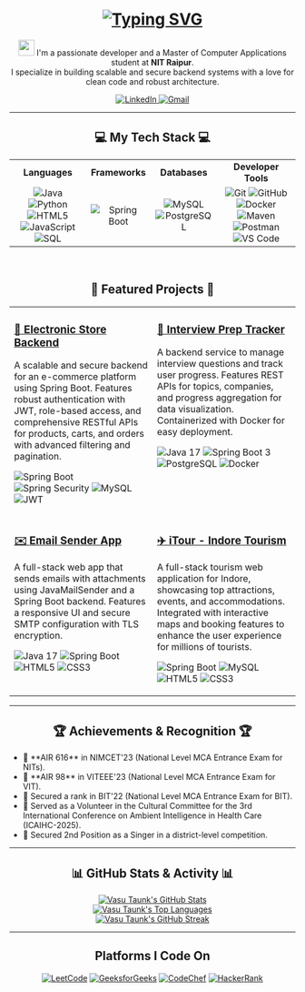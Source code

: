 <h1 align="center">
  <a href="https://git.io/typing-svg">
    <img src="https://readme-typing-svg.herokuapp.com?font=Fira+Code&size=32&pause=1000&color=33FF33&center=true&vCenter=true&width=435&lines= Hi+there%2C+I'm+Vasu+Taunk!++;Full-Stack+Developer;Backend+Enthusiast;Java+%26+Spring+Boot+Dev;Problem+Solver" alt="Typing SVG">
  </a>
</h1>

<p align="center">
  <img src="https://media.giphy.com/media/hvRJCLFzcasrR4ia7z/giphy.gif" width="28px">
  I'm a passionate developer and a Master of Computer Applications student at <strong>NIT Raipur</strong>.
  <br>
  I specialize in building scalable and secure backend systems with a love for clean code and robust architecture.
</p>

<p align="center">
  <a href="https://linkedin.com/in/vasu-taunk" target="_blank">
    <img src="https://img.shields.io/badge/LinkedIn-0077B5?style=for-the-badge&logo=linkedin&logoColor=white" alt="LinkedIn">
  </a>
  <a href="mailto:vasutaunk1932@gmail.com">
    <img src="https://img.shields.io/badge/Gmail-D14836?style=for-the-badge&logo=gmail&logoColor=white" alt="Gmail">
  </a>
</p>

<hr>

<h2 align="center">💻 My Tech Stack 💻</h2>

<table width="100%">
  <tr>
    <td align="center"><strong>Languages</strong></td>
    <td align="center"><strong>Frameworks</strong></td>
    <td align="center"><strong>Databases</strong></td>
    <td align="center"><strong>Developer Tools</strong></td>
  </tr>
  <tr>
    <td align="center">
      <img src="https://img.shields.io/badge/java-%23ED8B00.svg?style=for-the-badge&logo=openjdk&logoColor=white" alt="Java">
      <img src="https://img.shields.io/badge/python-3670A0?style=for-the-badge&logo=python&logoColor=ffdd54" alt="Python">
      <img src="https://img.shields.io/badge/html5-%23E34F26.svg?style=for-the-badge&logo=html5&logoColor=white" alt="HTML5">
      <img src="https://img.shields.io/badge/javascript-%23323330.svg?style=for-the-badge&logo=javascript&logoColor=%23F7DF1E" alt="JavaScript">
      <img src="https://img.shields.io/badge/sql-%23005C84.svg?style=for-the-badge&logo=sql&logoColor=white" alt="SQL">
    </td>
    <td align="center">
      <img src="https://img.shields.io/badge/spring_boot-%236DB33F.svg?style=for-the-badge&logo=spring-boot&logoColor=white" alt="Spring Boot">
    </td>
    <td align="center">
      <img src="https://img.shields.io/badge/mysql-%234479A1.svg?style=for-the-badge&logo=mysql&logoColor=white" alt="MySQL">
      <img src="https://img.shields.io/badge/postgresql-%234169E1.svg?style=for-the-badge&logo=postgresql&logoColor=white" alt="PostgreSQL">
    </td>
    <td align="center">
      <img src="https://img.shields.io/badge/git-%23F05033.svg?style=for-the-badge&logo=git&logoColor=white" alt="Git">
      <img src="https://img.shields.io/badge/github-%23181717.svg?style=for-the-badge&logo=github&logoColor=white" alt="GitHub">
      <img src="https://img.shields.io/badge/docker-%232496ED.svg?style=for-the-badge&logo=docker&logoColor=white" alt="Docker">
      <img src="https://img.shields.io/badge/maven-%23C71A36.svg?style=for-the-badge&logo=apache-maven&logoColor=white" alt="Maven">
      <img src="https://img.shields.io/badge/postman-FF6C37?style=for-the-badge&logo=postman&logoColor=white" alt="Postman">
      <img src="https://img.shields.io/badge/visual_studio_code-007ACC?style=for-the-badge&logo=visual-studio-code&logoColor=white" alt="VS Code">
    </td>
  </tr>
</table>

<br>

<h2 align="center">🌟 Featured Projects 🌟</h2>
<table width="100%" cellspacing="10" cellpadding="10">
  <tr>
    <td width="50%" valign="top">
      <h3><a href="https://github.com/vtaunk1932/Electronic-Store">🛒 Electronic Store Backend</a></h3>
      <p>A scalable and secure backend for an e-commerce platform using Spring Boot. Features robust authentication with JWT, role-based access, and comprehensive RESTful APIs for products, carts, and orders with advanced filtering and pagination.</p>
      <p>
        <img src="https://img.shields.io/badge/spring_boot-%236DB33F.svg?style=for-the-badge&logo=spring-boot&logoColor=white" alt="Spring Boot">
        <img src="https://img.shields.io/badge/spring_security-6DB33F?style=for-the-badge&logo=spring-security&logoColor=white" alt="Spring Security">
        <img src="https://img.shields.io/badge/mysql-%234479A1.svg?style=for-the-badge&logo=mysql&logoColor=white" alt="MySQL">
        <img src="https://img.shields.io/badge/jwt-000000?style=for-the-badge&logo=jsonwebtokens&logoColor=white" alt="JWT">
      </p>
    </td>
    <td width="50%" valign="top">
      <h3><a href="https://github.com/vtaunk1932/Interview-Prep-Tracker">🎯 Interview Prep Tracker</a></h3>
      <p>A backend service to manage interview questions and track user progress. Features REST APIs for topics, companies, and progress aggregation for data visualization. Containerized with Docker for easy deployment.</p>
      <p>
        <img src="https://img.shields.io/badge/java-17-%23ED8B00.svg?style=for-the-badge&logo=openjdk&logoColor=white" alt="Java 17">
        <img src="https://img.shields.io/badge/spring_boot-3-%236DB33F.svg?style=for-the-badge&logo=spring-boot&logoColor=white" alt="Spring Boot 3">
        <img src="https://img.shields.io/badge/postgresql-%234169E1.svg?style=for-the-badge&logo=postgresql&logoColor=white" alt="PostgreSQL">
        <img src="https://img.shields.io/badge/docker-%232496ED.svg?style=for-the-badge&logo=docker&logoColor=white" alt="Docker">
      </p>
    </td>
  </tr>
  <tr>
    <td width="50%" valign="top">
      <h3><a href="https://github.com/vtaunk1932/Email-Sender-App">✉️ Email Sender App</a></h3>
      <p>A full-stack web app that sends emails with attachments using JavaMailSender and a Spring Boot backend. Features a responsive UI and secure SMTP configuration with TLS encryption.</p>
      <p>
        <img src="https://img.shields.io/badge/java-17-%23ED8B00.svg?style=for-the-badge&logo=openjdk&logoColor=white" alt="Java 17">
        <img src="https://img.shields.io/badge/spring_boot-%236DB33F.svg?style=for-the-badge&logo=spring-boot&logoColor=white" alt="Spring Boot">
        <img src="https://img.shields.io/badge/html5-%23E34F26.svg?style=for-the-badge&logo=html5&logoColor=white" alt="HTML5">
        <img src="https://img.shields.io/badge/css3-%231572B6.svg?style=for-the-badge&logo=css3&logoColor=white" alt="CSS3">
      </p>
    </td>
    <td width="50%" valign="top">
      <h3><a href="https://github.com/vtaunk1932/iTour">✈️ iTour - Indore Tourism</a></h3>
      <p>A full-stack tourism web application for Indore, showcasing top attractions, events, and accommodations. Integrated with interactive maps and booking features to enhance the user experience for millions of tourists.</p>
      <p>
        <img src="https://img.shields.io/badge/spring_boot-%236DB33F.svg?style=for-the-badge&logo=spring-boot&logoColor=white" alt="Spring Boot">
        <img src="https://img.shields.io/badge/mysql-%234479A1.svg?style=for-the-badge&logo=mysql&logoColor=white" alt="MySQL">
        <img src="https://img.shields.io/badge/html5-%23E34F26.svg?style=for-the-badge&logo=html5&logoColor=white" alt="HTML5">
        <img src="https://img.shields.io/badge/css3-%231572B6.svg?style=for-the-badge&logo=css3&logoColor=white" alt="CSS3">
      </p>
    </td>
  </tr>
</table>

<hr>

<h2 align="center">🏆 Achievements & Recognition 🏆</h2>

<ul>
  <li>🏅 **AIR 616** in NIMCET'23 (National Level MCA Entrance Exam for NITs).</li>
  <li>🏅 **AIR 98** in VITEEE'23 (National Level MCA Entrance Exam for VIT).</li>
  <li>🏅 Secured a rank in BIT'22 (National Level MCA Entrance Exam for BIT).</li>
  <li>🤝 Served as a Volunteer in the Cultural Committee for the 3rd International Conference on Ambient Intelligence in Health Care (ICAIHC-2025).</li>
  <li>🎤 Secured 2nd Position as a Singer in a district-level competition.</li>
</ul>

<hr>

<h2 align="center">📊 GitHub Stats & Activity 📊</h2>
<p align="center">
  <a href="https://github.com/vtaunk1932" target="_blank">
    <img src="https://github-readme-stats.vercel.app/api?username=vtaunk1932&show_icons=true&theme=tokyonight&include_all_commits=true&count_private=true" alt="Vasu Taunk's GitHub Stats" />
  </a>
  <br />
  <a href="https://github.com/vtaunk1932" target="_blank">
    <img src="https://github-readme-stats.vercel.app/api/top-langs/?username=vtaunk1932&layout=compact&langs_count=8&theme=tokyonight" alt="Vasu Taunk's Top Languages" />
  </a>
  <br />
  <a href="https://github.com/vtaunk1932" target="_blank">
    <img src="https://streak-stats.demolab.com/?user=vtaunk1932&theme=tokyonight" alt="Vasu Taunk's GitHub Streak" />
  </a>
</p>


<hr>
<h2 align="center">Platforms I Code On</h2>
<p align="center">
  <a href="https://leetcode.com/vtaunk1932/" target="_blank"><img alt="LeetCode" src="https://img.shields.io/badge/-LeetCode-FFA116?style=for-the-badge&logo=LeetCode&logoColor=black"></a>
  <a href="https://www.geeksforgeeks.org/user/vasutaus4ze/" target="_blank"><img alt="GeeksforGeeks" src="https://img.shields.io/badge/-GeeksforGeeks-298D46?style=for-the-badge&logo=geeksforgeeks&logoColor=white"></a>
  <a href="https://www.codechef.com/users/solid_flamingo" target="_blank"><img alt="CodeChef" src="https://img.shields.io/badge/-CodeChef-5B4638?style=for-the-badge&logo=CodeChef&logoColor=white"></a>
  <a href="https://www.hackerrank.com/profile/vasu_taunk1932" target="_blank"><img alt="HackerRank" src="https://img.shields.io/badge/-HackerRank-2EC866?style=for-the-badge&logo=HackerRank&logoColor=white"></a>
</p>
